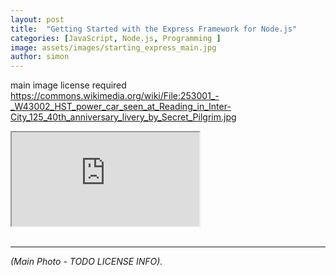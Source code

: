 ```yaml
---
layout: post
title:  "Getting Started with the Express Framework for Node.js"
categories: [JavaScript, Node.js, Programming ]
image: assets/images/starting_express_main.jpg
author: simon
---
```



main image license required https://commons.wikimedia.org/wiki/File:253001_-_W43002_HST_power_car_seen_at_Reading_in_Inter-City_125_40th_anniversary_livery_by_Secret_Pilgrim.jpg

<div class="embed-responsive embed-responsive-16by9">
  <iframe class="embed-responsive-item" src="https://www.youtube.com/embed/Z04bkB7g36E" allowfullscreen></iframe>
</div><br/>

---

*(Main Photo - TODO LICENSE INFO).*
